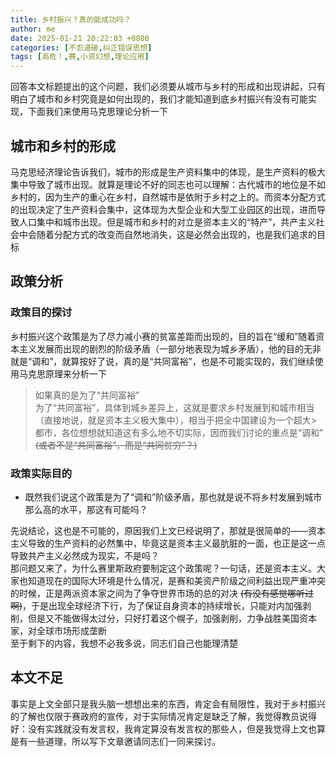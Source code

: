 ```yaml
---
title: 乡村振兴？真的能成功吗？
author: me
date: 2025-01-21 20:22:03 +0800
categories: [不忍道破,纠正错误思想]
tags: [高危！,赛,小资幻想,理论应用]
---
```

回答本文标题提出的这个问题，我们必须要从城市与乡村的形成和出现讲起，只有明白了城市和乡村究竟是如何出现的，我们才能知道到底乡村振兴有没有可能实现，下面我们来使用马克思理论分析一下
## 城市和乡村的形成
马克思经济理论告诉我们，城市的形成是生产资料集中的体现，是生产资料的极大集中导致了城市出现。就算是理论不好的同志也可以理解：古代城市的地位是不如乡村的，因为生产的重心在乡村，自然城市是依附于乡村之上的。而资本分配方式的出现决定了生产资料会集中，这体现为大型企业和大型工业园区的出现，进而导致人口集中和城市出现。但是城市和乡村的对立是资本主义的“特产”，共产主义社会中会随着分配方式的改变而自然地消失，这是必然会出现的，也是我们追求的目标
## 政策分析
### 政策目的探讨
乡村振兴这个政策是为了尽力减小赛的贫富差距而出现的，目的旨在“缓和”随着资本主义发展而出现的剧烈的阶级矛盾（一部分地表现为城乡矛盾），他的目的无非就是“调和”，就算按好了说，真的是“共同富裕”，也是不可能实现的，我们继续使用马克思原理来分析一下
>如果真的是为了“共同富裕”<br>
>为了“共同富裕”，具体到城乡差异上，这就是要求乡村发展到和城市相当（直接地说，就是资本主义极大集中），相当于把全中国建设为一个超大>都市，各位想想就知道这有多么地不切实际，因而我们讨论的重点是“调和”<br>
>~~(或者不是“共同富裕”，而是“共同贫穷”？)~~

### 政策实际目的
* 既然我们说这个政策是为了“调和”阶级矛盾，那也就是说不将乡村发展到城市那么高的水平，那这有可能吗？

先说结论，这也是不可能的，原因我们上文已经说明了，那就是很简单的——资本主义导致的生产资料的必然集中，毕竟这是资本主义最肮脏的一面，也正是这一点导致共产主义必然成为现实，不是吗？<br>
那问题又来了，为什么赛里斯政府要制定这个政策呢？一句话，还是资本主义。大家也知道现在的国际大环境是什么情况，是赛和美资产阶级之间利益出现严重冲突的时候，正是两派资本家之间为了争夺世界市场的总的对决 ~~(有没有感觉哪听过啊)~~，于是出现全球经济下行，为了保证自身资本的持续增长，只能对内加强剥削，但是又不能做得太过分，只好打着这个幌子，加强剥削，力争战胜美国资本家，对全球市场形成垄断<br>
至于剩下的内容，我想不必我多说，同志们自己也能理清楚
## 本文不足
事实是上文全部只是我头脑一想想出来的东西，肯定会有局限性，我对于乡村振兴的了解也仅限于赛政府的宣传，对于实际情况肯定是缺乏了解，我觉得教员说得好：没有实践就没有发言权，我肯定算没有发言权的那些人，但是我觉得上文也算是有一些道理，所以写下文章邀请同志们一同来探讨。